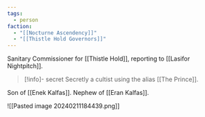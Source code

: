 ```yaml
---
tags:
  - person
faction:
  - "[[Nocturne Ascendency]]"
  - "[[Thistle Hold Governors]]"
---
```

Sanitary Commissioner for [[Thistle Hold]], reporting to [[Lasifor Nightpitch]].

> [!info]- secret
> Secretly a cultist using the alias [[The Prince]].

Son of [[Enek Kalfas]].
Nephew of [[Eran Kalfas]].

![[Pasted image 20240211184439.png]]